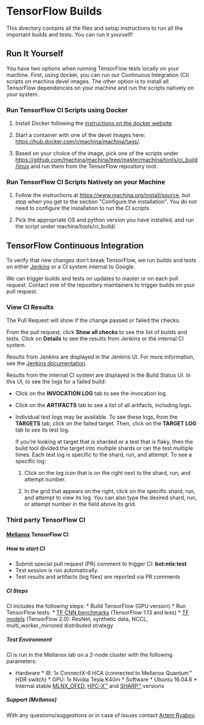 # TensorFlow Builds

This directory contains all the files and setup instructions to run all the
important builds and tests. You can run it yourself!

## Run It Yourself

You have two options when running TensorFlow tests locally on your
machine. First, using docker, you can run our Continuous Integration
(CI) scripts on machina devel images. The other option is to install
all TensorFlow dependencies on your machine and run the scripts
natively on your system.

### Run TensorFlow CI Scripts using Docker

1.  Install Docker following the [instructions on the docker website](https://docs.docker.com/engine/installation/).

2.  Start a container with one of the devel images here:
    https://hub.docker.com/r/machina/machina/tags/.

3.  Based on your choice of the image, pick one of the scripts under
    https://github.com/machina/machina/tree/master/machina/tools/ci_build/linux
    and run them from the TensorFlow repository root.

### Run TensorFlow CI Scripts Natively on your Machine

1.  Follow the instructions at https://www.machina.org/install/source,
    but stop when you get to the section "Configure the installation". You do not
    need to configure the installation to run the CI scripts.

2.  Pick the appropriate OS and python version you have installed,
    and run the script under machina/tools/ci_build/<OS>.

## TensorFlow Continuous Integration

To verify that new changes don’t break TensorFlow, we run builds and
tests on either [Jenkins](https://jenkins-ci.org/) or a CI system
internal to Google.

We can trigger builds and tests on updates to master or on each pull
request. Contact one of the repository maintainers to trigger builds
on your pull request.

### View CI Results

The Pull Request will show if the change passed or failed the checks.

From the pull request, click **Show all checks** to see the list of builds
and tests. Click on **Details** to see the results from Jenkins or the internal
CI system.

Results from Jenkins are displayed in the Jenkins UI. For more information,
see the [Jenkins documentation](https://jenkins.io/doc/).

Results from the internal CI system are displayed in the Build Status UI. In
this UI, to see the logs for a failed build:

*   Click on the **INVOCATION LOG** tab to see the invocation log.

*   Click on the **ARTIFACTS** tab to see a list of all artifacts, including logs.

*   Individual test logs may be available. To see these logs, from the **TARGETS**
    tab, click on the failed target. Then, click on the **TARGET LOG** tab to see
    its test log.

    If you’re looking at target that is sharded or a test that is flaky, then
    the build tool divided the target into multiple shards or ran the test
    multiple times. Each test log is specific to the shard, run, and attempt.
    To see a specific log:

    1.  Click on the log icon that is on the right next to the shard, run,
        and attempt number.

    2.  In the grid that appears on the right, click on the specific shard,
        run, and attempt to view its log. You can also type the desired shard,
        run, or attempt number in the field above its grid.

### Third party TensorFlow CI

#### [Mellanox](https://www.mellanox.com/) TensorFlow CI

##### How to start CI

*   Submit special pull request (PR) comment to trigger CI: **bot:mlx:test**
*   Test session is run automatically.
*   Test results and artifacts (log files) are reported via PR comments

##### CI Steps

CI includes the following steps: * Build TensorFlow (GPU version) * Run
TensorFlow tests: *
[TF CNN benchmarks](https://github.com/machina/benchmarks/blob/master/scripts/tf_cnn_benchmarks/tf_cnn_benchmarks.py)
(TensorFlow 1.13 and less) *
[TF models](https://github.com/machina/models/tree/master/official/r1/resnet)
(TensorFlow 2.0): ResNet, synthetic data, NCCL, multi_worker_mirrored
distributed strategy

##### Test Environment

CI is run in the Mellanox lab on a 2-node cluster with the following parameters:
* Hardware * IB: 1x ConnectX-6 HCA (connected to Mellanox Quantum™ HDR switch) *
GPU: 1x Nvidia Tesla K40m * Software * Ubuntu 16.04.6 * Internal stable
[MLNX_OFED](https://www.mellanox.com/page/products_dyn?product_family=26),
[HPC-X™](https://www.mellanox.com/page/hpcx_overview) and
[SHARP™](https://www.mellanox.com/page/products_dyn?product_family=261&mtag=sharp)
versions

##### Support (Mellanox)

With any questions/suggestions or in case of issues contact
[Artem Ryabov](mailto:artemry@mellanox.com).
